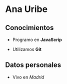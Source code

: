 # Ana Uribe

## Conocimientos

- Programo en **JavaScrip**

- Utilizamos **Git**

## Datos personales

- Vivo en _Madrid_